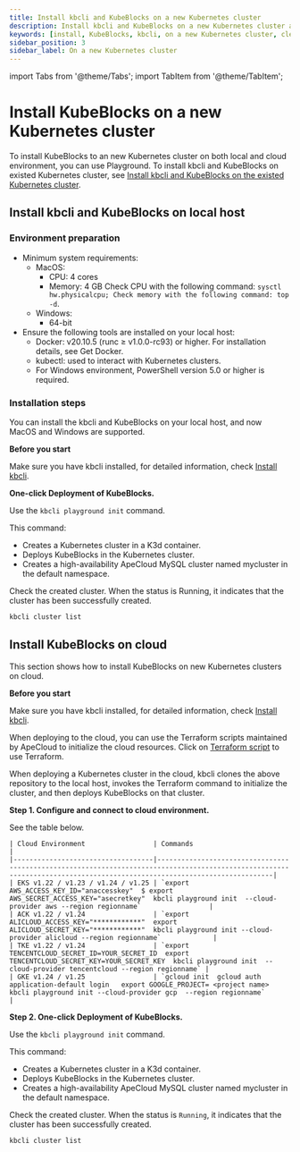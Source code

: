 ```yaml
---
title: Install kbcli and KubeBlocks on a new Kubernetes cluster
description: Install kbcli and KubeBlocks on a new Kubernetes cluster and the environment is clean
keywords: [install, KubeBlocks, kbcli, on a new Kubernetes cluster, clean enivronment]
sidebar_position: 3
sidebar_label: On a new Kubernetes cluster
---
```


import Tabs from '@theme/Tabs';
import TabItem from '@theme/TabItem';

# Install KubeBlocks on a new Kubernetes cluster

To install KubeBlocks to an new Kubernetes cluster on both local and cloud environment, you can use Playground. To install kbcli and KubeBlocks on existed Kubernetes cluster, see [Install kbcli and KubeBlocks on the existed Kubernetes cluster](./install-kbcli-and-kubeblocks-on-the-existed-kubernetes-clusters.md).

## Install kbcli and KubeBlocks on local host

### Environment preparation

- Minimum system requirements:
  - MacOS:
    - CPU: 4 cores
    - Memory: 4 GB
    Check CPU with the following command: `sysctl hw.physicalcpu; Check memory with the following command: top -d`.
  - Windows:
    - 64-bit
- Ensure the following tools are installed on your local host:
  - Docker: v20.10.5 (runc ≥ v1.0.0-rc93) or higher. For installation details, see Get Docker.
  - kubectl: used to interact with Kubernetes clusters.
  - For Windows environment, PowerShell version 5.0 or higher is required.

### Installation steps

You can install the kbcli and KubeBlocks on your local host, and now MacOS and Windows are supported.

**Before you start**

Make sure you have kbcli installed, for detailed information, check [Install kbcli](./install-kbcli.md).

**One-click Deployment of KubeBlocks.**

Use the `kbcli playground init` command.

This command:

- Creates a Kubernetes cluster in a K3d container.
- Deploys KubeBlocks in the Kubernetes cluster.
- Creates a high-availability ApeCloud MySQL cluster named mycluster in the default namespace.

Check the created cluster. When the status is Running, it indicates that the cluster has been successfully created.

```bash
kbcli cluster list
```

## Install KubeBlocks on cloud

This section shows how to install KubeBlocks on new Kubernetes clusters on cloud.

**Before you start**

Make sure you have kbcli installed, for detailed information, check [Install kbcli](./install-kbcli.md).

When deploying to the cloud, you can use the Terraform scripts maintained by ApeCloud to initialize the cloud resources. Click on [Terraform script](https://github.com/apecloud/cloud-provider) to use Terraform.

When deploying a Kubernetes cluster in the cloud, kbcli clones the above repository to the local host, invokes the Terraform command to initialize the cluster, and then deploys KubeBlocks on that cluster.

**Step 1. Configure and connect to cloud environment.**

See the table below.

    | Cloud Environment                 | Commands                                                                                                                                                                |
    |-----------------------------------|-------------------------------------------------------------------------------------------------------------------------------------------------------------------------|
    | EKS v1.22 / v1.23 / v1.24 / v1.25 | `export AWS_ACCESS_KEY_ID="anaccesskey"  $ export  AWS_SECRET_ACCESS_KEY="asecretkey"  kbcli playground init  --cloud-provider aws --region regionname`                 |
    | ACK v1.22 / v1.24                 | `export ALICLOUD_ACCESS_KEY="************"  export ALICLOUD_SECRET_KEY="************"  kbcli playground init --cloud-provider alicloud --region regionname`             |
    | TKE v1.22 / v1.24                 | `export TENCENTCLOUD_SECRET_ID=YOUR_SECRET_ID  export  TENCENTCLOUD_SECRET_KEY=YOUR_SECRET_KEY  kbcli playground init  --cloud-provider tencentcloud --region regionname` |
    | GKE v1.24 / v1.25                 | `gcloud init  gcloud auth application-default login   export GOOGLE_PROJECT= <project name> kbcli playground init --cloud-provider gcp  --region regionname`            |

**Step 2. One-click Deployment of KubeBlocks.**

Use the `kbcli playground init` command.

This command:

- Creates a Kubernetes cluster in a K3d container.
- Deploys KubeBlocks in the Kubernetes cluster.
- Creates a high-availability ApeCloud MySQL cluster named mycluster in the default namespace.

Check the created cluster. When the status is `Running`, it indicates that the cluster has been successfully created.

```bash
kbcli cluster list
```